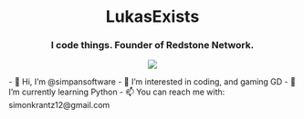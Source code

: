<h1 align="center">LukasExists</h1>
<h3 align="center">I code things. Founder of Redstone Network.</h3>
<p align="center">
  <img src="https://github-readme-stats.vercel.app/api/?username=simpansoftware&title_color=FF0000&text_color=9f9f9f&bg_color=00000000&hide_border=true&icon_color=4F8CC9&count_private=true">
</p>
- 👋 Hi, I’m @simpansoftware
- 👀 I’m interested in coding, and gaming GD
- 🌱 I’m currently learning Python
- 📫 You can reach me with: simonkrantz12@gmail.com

<!---
simpansoftware/simpansoftware is a ✨ special ✨ repository because its `README.md` (this file) appears on your GitHub profile.
You can click the Preview link to take a look at your changes.
--->
